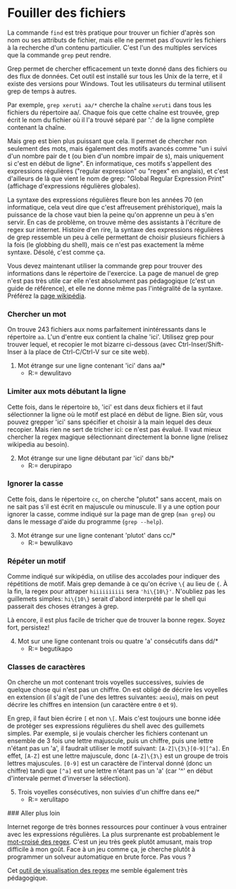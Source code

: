 # Fouiller des fichiers

La commande ```find``` est très pratique pour trouver un fichier
d'après son nom ou ses attributs de fichier, mais elle ne permet pas
d'ouvrir les fichiers à la recherche d'un contenu particulier. C'est
l'un des multiples services que la commande ```grep``` peut rendre.

Grep permet de chercher efficacement un texte donné dans des fichiers
ou des flux de données.  Cet outil est installé sur tous les Unix de
la terre, et il existe des versions pour Windows. Tout les
utilisateurs du terminal utilisent grep de temps à autres.

Par exemple, ```grep xeruti aa/*``` cherche la chaîne
``xeruti`` dans tous les fichiers du répertoire aa/. Chaque fois que
cette chaîne est trouvée, grep écrit le nom du fichier où il l'a
trouvé séparé par ':' de la ligne complète contenant la chaîne.

Mais grep est bien plus puissant que cela. Il permet de chercher non
seulement des mots, mais également des motifs avancés comme "un i
suivi d'un nombre pair de t (ou bien d'un nombre impair de s), mais
uniquement si c'est en début de ligne". En informatique, ces motifs
s'appellent des expressions régulières ("regular expression" ou "regex"
en anglais), et c'est d'ailleurs de là que vient le nom de grep:
"Global Regular Expression Print" (affichage d'expressions
régulières globales). 

La syntaxe des expressions régulières fleure bon les années 70 (en
informatique, cela veut dire que c'est affreusement préhistorique),
mais la puissance de la chose vaut bien la peine qu'on apprenne un peu
à s'en servir. En cas de problème, on trouve même des assistants à
l'écriture de regex sur internet. Histoire d'en rire, la syntaxe des
expressions régulières de grep ressemble un peu à celle permettant de
choisir plusieurs fichiers à la fois (le globbing du shell), mais ce
n'est pas exactement la même syntaxe. Désolé, c'est comme ça.

Vous devez maintenant utiliser la commande grep pour trouver des
informations dans le répertoire de l'exercice. La page de manuel de
grep n'est pas très utile car elle n'est absolument pas pédagogique
(c'est un guide de référence), et elle ne donne même pas l'intégralité
de la syntaxe. Préférez la [page
wikipédia](https://fr.wikipedia.org/wiki/Expression_r%C3%A9guli%C3%A8re#Utilisation).

### Chercher un mot

On trouve 243 fichiers aux noms parfaitement inintéressants dans le répertoire
``aa``. L'un d'entre eux contient la chaîne 'ici'. Utilisez grep pour trouver
lequel, et recopier le mot bizarre ci-dessous (avec
Ctrl-Inser/Shift-Inser à la place de Ctrl-C/Ctrl-V sur ce site web).

1. Mot étrange sur une ligne contenant 'ici' dans aa/*
    - R:= dewulitavo

### Limiter aux mots débutant la ligne

Cette fois, dans le répertoire ``bb``,
'ici' est dans deux fichiers et il faut sélectionner la
ligne où le motif est placé en début de ligne. Bien sûr, vous pouvez
grepper 'ici' sans spécifier et choisir à la main lequel des deux
recopier. Mais rien ne sert de tricher ici: ce n'est pas évalué. Il
vaut mieux chercher la regex magique sélectionnant directement la
bonne ligne (relisez wikipedia au besoin).

2. Mot étrange sur une ligne débutant par 'ici' dans bb/*
    - R:= derupirapo

### Ignorer la casse

Cette fois, dans le répertoire ``cc``,
on cherche "plutot" sans accent, mais on ne sait pas s'il
est écrit en majuscule ou minuscule. Il y a une option pour ignorer la
casse, comme indiqué sur la page man de grep (```man grep```)
ou dans le message d'aide du programme (```grep --help```).

3. Mot étrange sur une ligne contenant 'plutot' dans cc/*
    - R:= bewulikavo

### Répéter un motif

Comme indiqué sur wikipédia, on utilise des accolades pour indiquer
des répétitions de motif. Mais grep demande à ce qu'on écrive ``\{`` au
lieu de ``{``. À la fin, la regex pour attraper ``hiiiiiiiiii`` sera
``'hi\{10\}'``. N'oubliez pas les guillemets simples: ``hi\{10\}``
serait d'abord interprété par le shell qui passerait des choses
étranges à grep.

Là encore, il est plus facile de tricher que de trouver la bonne
regex. Soyez fort, persistez!

4. Mot sur une ligne contenant trois ou quatre 'a' consécutifs dans dd/*
    - R:= begutikapo

### Classes de caractères

On cherche un mot contenant trois voyelles successives, suivies de
quelque chose qui n'est pas un chiffre. On est obligé de décrire les
voyelles en extension (il s'agit de l'une des lettres suivantes:
``aeoiu``), mais on peut décrire les chiffres en intension (un
caractère entre ``0`` et ``9``).

En grep, il faut bien écrire ``[`` et non ``\[``. Mais c'est toujours
une bonne idée de protéger ses expressions régulières du shell avec
des guillemets simples. Par exemple, si je voulais chercher les
fichiers contenant un ensemble de 3 fois une lettre majuscule, puis un
chiffre, puis une lettre n'étant pas un 'a', il faudrait utiliser le
motif suivant: `[A-Z]\{3\}[0-9][^a]`. En effet, `[A-Z]` est une lettre
majuscule, donc `[A-Z]\{3\}` est un groupe de trois lettres
majuscules. `[0-9]` est un caractère de l'interval donné (donc un
chiffre) tandi que `[^a]` est une lettre n'étant pas un 'a' (car '^'
en début d'intervale permet d'inverser la sélection).

5. Trois voyelles consécutives, non suivies d'un chiffre dans ee/*
    - R:= xerulitapo

### Aller plus loin

Internet regorge de très bonnes ressources pour continuer à vous
entrainer avec les expressions régulières. La plus surprenante est
probablement le [mot-croisé des regex](https://regexcrossword.com).
C'est un jeu très geek plutôt amusant, mais trop difficile à mon goût.
Face à un jeu comme ça, je cherche plutôt à programmer un solveur
automatique en brute force. Pas vous ?

Cet [outil de visualisation des regex](https://jex.im/regulex/) me
semble également très pédagogique.

<div id="tg-feedback" class="alert" role="alert" style="display: none">

Grep est l'un des outils fondamentaux pour tirer le plein parti de son
terminal, et comme vous le voyez, il n'est pas si complexe à utiliser.

Vous pouvez maintenant passer à l'exercice suivant avec ```shutorial
run piping```. Vous pouvez aussi consulter la liste des exercices
existants avec ```shutorial list```.

</div>
